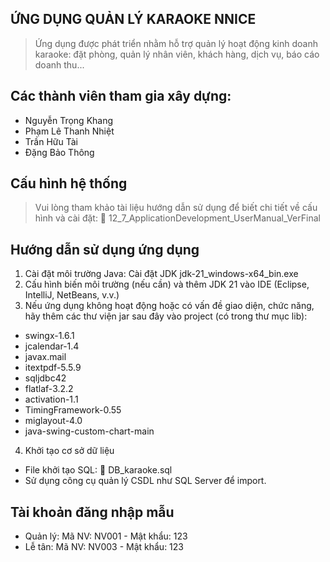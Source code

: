 ## **ỨNG DỤNG QUẢN LÝ KARAOKE NNICE**
> Ứng dụng được phát triển nhằm hỗ trợ quản lý hoạt động kinh doanh karaoke: đặt phòng, quản lý nhân viên, khách hàng, dịch vụ, báo cáo doanh thu...

## Các thành viên tham gia xây dựng:
- Nguyễn Trọng Khang
- Phạm Lê Thanh Nhiệt
- Trần Hữu Tài
- Đặng Bảo Thông

## Cấu hình hệ thống
> Vui lòng tham khảo tài liệu hướng dẫn sử dụng để biết chi tiết về cấu hình và cài đặt: 📘 12_7_ApplicationDevelopment_UserManual_VerFinal

## Hướng dẫn sử dụng ứng dụng
1. Cài đặt môi trường Java: Cài đặt JDK jdk-21_windows-x64_bin.exe
2. Cấu hình biến môi trường (nếu cần) và thêm JDK 21 vào IDE (Eclipse, IntelliJ, NetBeans, v.v.)
3. Nếu ứng dụng không hoạt động hoặc có vấn đề giao diện, chức năng, hãy thêm các thư viện jar sau đây vào project (có trong thư mục lib):
- swingx-1.6.1
- jcalendar-1.4
- javax.mail
- itextpdf-5.5.9
- sqljdbc42
- flatlaf-3.2.2
- activation-1.1
- TimingFramework-0.55
- miglayout-4.0
- java-swing-custom-chart-main
4. Khởi tạo cơ sở dữ liệu
- File khởi tạo SQL: 📄 DB_karaoke.sql
- Sử dụng công cụ quản lý CSDL như SQL Server để import.

## Tài khoản đăng nhập mẫu
- Quản lý: Mã NV: NV001 - Mật khẩu: 123
- Lễ tân: Mã NV: NV003 - Mật khẩu: 123
